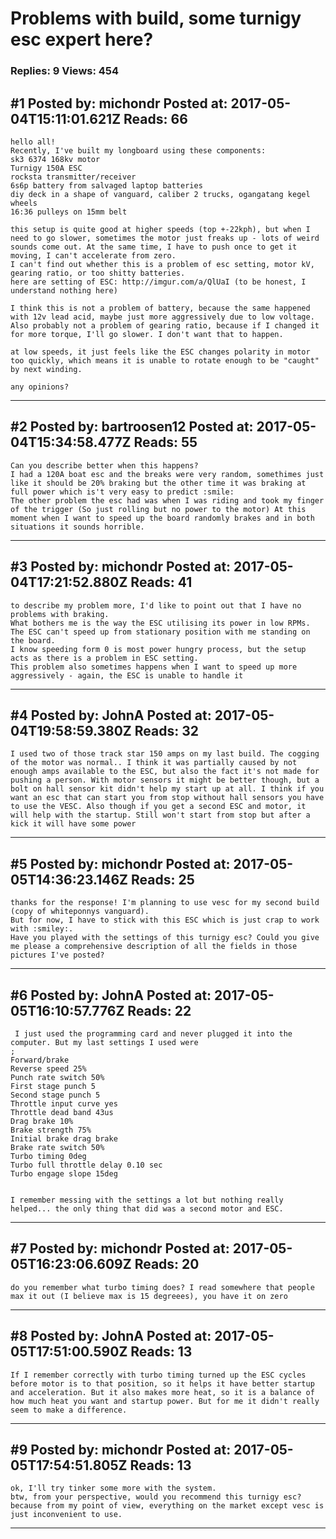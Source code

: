 # Problems with build, some turnigy esc expert here?

### Replies: 9 Views: 454

## \#1 Posted by: michondr Posted at: 2017-05-04T15:11:01.621Z Reads: 66

```
hello all!
Recently, I've built my longboard using these components:
sk3 6374 168kv motor
Turnigy 150A ESC
rocksta transmitter/receiver
6s6p battery from salvaged laptop batteries
diy deck in a shape of vanguard, caliber 2 trucks, ogangatang kegel wheels
16:36 pulleys on 15mm belt

this setup is quite good at higher speeds (top +-22kph), but when I need to go slower, sometimes the motor just freaks up - lots of weird sounds come out. At the same time, I have to push once to get it moving, I can't accelerate from zero.
I can't find out whether this is a problem of esc setting, motor kV, gearing ratio, or too shitty batteries.
here are setting of ESC: http://imgur.com/a/QlUaI (to be honest, I understand nothing here)

I think this is not a problem of battery, because the same happened with 12v lead acid, maybe just more aggressively due to low voltage. Also probably not a problem of gearing ratio, because if I changed it for more torque, I'll go slower. I don't want that to happen.

at low speeds, it just feels like the ESC changes polarity in motor too quickly, which means it is unable to rotate enough to be "caught" by next winding.

any opinions?
```

---
## \#2 Posted by: bartroosen12 Posted at: 2017-05-04T15:34:58.477Z Reads: 55

```
Can you describe better when this happens?
I had a 120A boat esc and the breaks were very random, somethimes just like it should be 20% braking but the other time it was braking at full power which is't very easy to predict :smile:
The other problem the esc had was when I was riding and took my finger of the trigger (So just rolling but no power to the motor) At this moment when I want to speed up the board randomly brakes and in both situations it sounds horrible.
```

---
## \#3 Posted by: michondr Posted at: 2017-05-04T17:21:52.880Z Reads: 41

```
to describe my problem more, I'd like to point out that I have no problems with braking.
What bothers me is the way the ESC utilising its power in low RPMs. The ESC can't speed up from stationary position with me standing on the board.
I know speeding form 0 is most power hungry process, but the setup acts as there is a problem in ESC setting.
This problem also sometimes happens when I want to speed up more aggressively - again, the ESC is unable to handle it
```

---
## \#4 Posted by: JohnA Posted at: 2017-05-04T19:58:59.380Z Reads: 32

```
I used two of those track star 150 amps on my last build. The cogging of the motor was normal.. I think it was partially caused by not enough amps available to the ESC, but also the fact it's not made for pushing a person. With motor sensors it might be better though, but a bolt on hall sensor kit didn't help my start up at all. I think if you want an esc that can start you from stop without hall sensors you have to use the VESC. Also though if you get a second ESC and motor, it will help with the startup. Still won't start from stop but after a kick it will have some power
```

---
## \#5 Posted by: michondr Posted at: 2017-05-05T14:36:23.146Z Reads: 25

```
thanks for the response! I'm planning to use vesc for my second build (copy of whiteponnys vanguard).
But for now, I have to stick with this ESC which is just crap to work with :smiley:. 
Have you played with the settings of this turnigy esc? Could you give me please a comprehensive description of all the fields in those pictures I've posted?
```

---
## \#6 Posted by: JohnA Posted at: 2017-05-05T16:10:57.776Z Reads: 22

```
 I just used the programming card and never plugged it into the computer. But my last settings I used were 
;
Forward/brake 
Reverse speed 25%
Punch rate switch 50%
First stage punch 5
Second stage punch 5
Throttle input curve yes
Throttle dead band 43us
Drag brake 10%
Brake strength 75%
Initial brake drag brake
Brake rate switch 50%
Turbo timing 0deg
Turbo full throttle delay 0.10 sec
Turbo engage slope 15deg


I remember messing with the settings a lot but nothing really helped... the only thing that did was a second motor and ESC.
```

---
## \#7 Posted by: michondr Posted at: 2017-05-05T16:23:06.609Z Reads: 20

```
do you remember what turbo timing does? I read somewhere that people max it out (I believe max is 15 degreees), you have it on zero
```

---
## \#8 Posted by: JohnA Posted at: 2017-05-05T17:51:00.590Z Reads: 13

```
If I remember correctly with turbo timing turned up the ESC cycles before motor is to that position, so it helps it have better startup and acceleration. But it also makes more heat, so it is a balance of how much heat you want and startup power. But for me it didn't really seem to make a difference.
```

---
## \#9 Posted by: michondr Posted at: 2017-05-05T17:54:51.805Z Reads: 13

```
ok, I'll try tinker some more with the system.
btw, from your perspective, would you recommend this turnigy esc? because from my point of view, everything on the market except vesc is just inconvenient to use.
```

---
